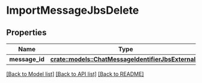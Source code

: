 # ImportMessageJbsDelete

## Properties

Name | Type | Description | Notes
------------ | ------------- | ------------- | -------------
**message_id** | [**crate::models::ChatMessageIdentifierJbsExternalId**](ChatMessageIdentifierJbsExternalId.md) |  | 

[[Back to Model list]](../README.md#documentation-for-models) [[Back to API list]](../README.md#documentation-for-api-endpoints) [[Back to README]](../README.md)


